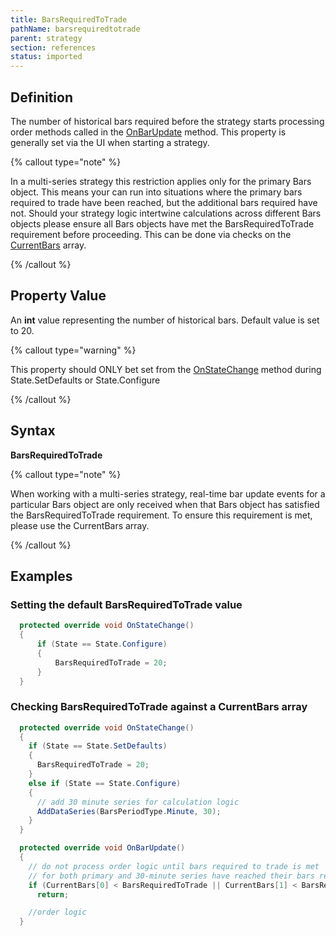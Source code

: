 ```yaml
---
title: BarsRequiredToTrade
pathName: barsrequiredtotrade
parent: strategy
section: references
status: imported
---
```


## Definition

The number of historical bars required before the strategy starts processing order methods called in the [OnBarUpdate](onbarupdate) method. This property is generally set via the UI when starting a strategy.

{% callout type="note" %}

In a multi-series strategy this restriction applies only for the primary Bars object. This means your can run into situations where the primary bars required to trade have been reached, but the additional bars required have not. Should your strategy logic intertwine calculations across different Bars objects please ensure all Bars objects have met the BarsRequiredToTrade requirement before proceeding. This can be done via checks on the [CurrentBars](currentbars) array.

{% /callout %}

## Property Value

An **int** value representing the number of historical bars. Default value is set to 20.

{% callout type="warning" %}

This property should ONLY bet set from the [OnStateChange](onstatechange) method during State.SetDefaults or State.Configure

{% /callout %}

## Syntax

**BarsRequiredToTrade**

{% callout type="note" %}

When working with a multi-series strategy, real-time bar update events for a particular Bars object are only received when that Bars object has satisfied the BarsRequiredToTrade requirement. To ensure this requirement is met, please use the CurrentBars array.

{% /callout %}

## Examples

### Setting the default BarsRequiredToTrade value

```csharp
  protected override void OnStateChange() 
  {
      if (State == State.Configure)
      {
          BarsRequiredToTrade = 20;
      }
  }
  ```

### Checking BarsRequiredToTrade against a CurrentBars array

```csharp
  protected override void OnStateChange() 
  {
    if (State == State.SetDefaults) 
    {
      BarsRequiredToTrade = 20;
    }
    else if (State == State.Configure) 
    {
      // add 30 minute series for calculation logic
      AddDataSeries(BarsPeriodType.Minute, 30);
    }
  }

  protected override void OnBarUpdate() 
  {
    // do not process order logic until bars required to trade is met 
    // for both primary and 30-minute series have reached their bars required to trade
    if (CurrentBars[0] < BarsRequiredToTrade || CurrentBars[1] < BarsRequiredToTrade)
      return;

    //order logic
  }
  ```
